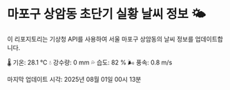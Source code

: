 
# 마포구 상암동 초단기 실황 날씨 정보 🌤️

이 리포지토리는 기상청 API를 사용하여 서울 마포구 상암동의 날씨 정보를 업데이트합니다. 

🌡️ 기온: 28.1 ℃
💧 강수량: 0 mm
💦 습도: 82 %
🌬️ 풍속: 0.8 m/s

마지막 업데이트 시각: 2025년 08월 01일 00시 13분    
